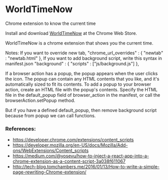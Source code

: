 # WorldTimeNow
Chrome extension to know the current time

Install and download [WorldTimeNow](https://chrome.google.com/) at the Chrome Web Store.

WorldTimeNow is a chrome extension that shows you the current time.

Notes: 
If you want to override new tab,
    "chrome_url_overrides" : {
        "newtab" : "newtab.html"
    },
If you want to add background script, write this syntax in manifest.json
    "background" : {
        "scripts" : ["js/background.js"]
    },

If a browser action has a popup, the popup appears when the user clicks the icon. The popup can contain any HTML contents that you like, and it's automatically sized to fit its contents. To add a popup to your browser action, create an HTML file with the popup's contents. Specify the HTML file in the default_popup field of browser_action in the manifest, or call the browserAction.setPopup method.

But if you have a defined default_popup, then remove background script because from popup we can call functions.

### References:
- https://developer.chrome.com/extensions/content_scripts
- https://developer.mozilla.org/en-US/docs/Mozilla/Add-ons/WebExtensions/Content_scripts
- https://medium.com/@yosevu/how-to-inject-a-react-app-into-a-chrome-extension-as-a-content-script-3a038f611067
- http://tech-blog.tomchambers.me/2016/01/13/How-to-write-a-simple-page-rewriting-Chrome-extension/
